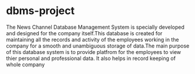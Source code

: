 # dbms-project

The News Channel Database Management System is specially developed
	 and designed for the company itself.This database is created for maintaining
	 all the records and activity of the employees working in the company for a smooth
	 and unambiguous storage of data.The main purpose of this database system is to provide
	 platfrom for the employees to view thier personal and professional data. It also
	 helps in record keeping of whole company
